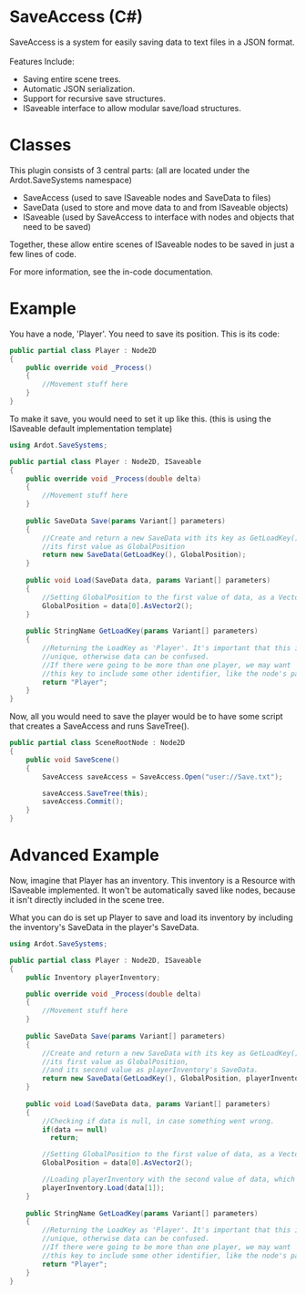 # SaveAccess (C#)

SaveAccess is a system for easily saving data to text files in a JSON format. <br/> <br/>
Features Include: <br/>
 - Saving entire scene trees.
 - Automatic JSON serialization.
 - Support for recursive save structures.
 - ISaveable interface to allow modular save/load structures.

# Classes

This plugin consists of 3 central parts: (all are located under the Ardot.SaveSystems namespace) <br/>
- SaveAccess (used to save ISaveable nodes and SaveData to files) <br/>
- SaveData (used to store and move data to and from ISaveable objects) <br/>
- ISaveable (used by SaveAccess to interface with nodes and objects that need to be saved) <br/>

Together, these allow entire scenes of ISaveable nodes to be saved in just a few lines of code. <br/>

For more information, see the in-code documentation.

# Example

You have a node, 'Player'. You need to save its position. This is its code:

``` C#
public partial class Player : Node2D
{
    public override void _Process()
    {
        //Movement stuff here
    }
}
```

To make it save, you would need to set it up like this. (this is using the ISaveable default implementation template)

``` C#
using Ardot.SaveSystems;

public partial class Player : Node2D, ISaveable
{
    public override void _Process(double delta)
    {
        //Movement stuff here
    }
  
    public SaveData Save(params Variant[] parameters)
    {
        //Create and return a new SaveData with its key as GetLoadKey(), and
        //its first value as GlobalPosition
        return new SaveData(GetLoadKey(), GlobalPosition); 
    }   
    
    public void Load(SaveData data, params Variant[] parameters)
    {
        //Setting GlobalPosition to the first value of data, as a Vector2
        GlobalPosition = data[0].AsVector2();
    }
    
    public StringName GetLoadKey(params Variant[] parameters)
    {
        //Returning the LoadKey as 'Player'. It's important that this is
        //unique, otherwise data can be confused.
        //If there were going to be more than one player, we may want
        //this key to include some other identifier, like the node's path
        return "Player";
    }
}
```

Now, all you would need to save the player would be to have some script that creates a SaveAccess and runs SaveTree().
 
``` C#
public partial class SceneRootNode : Node2D
{
    public void SaveScene()
    {
        SaveAccess saveAccess = SaveAccess.Open("user://Save.txt");

        saveAccess.SaveTree(this);
        saveAccess.Commit();
    }
}
```

# Advanced Example

Now, imagine that Player has an inventory. This inventory is a Resource with ISaveable implemented. It won't be automatically saved like nodes, because it isn't directly included in the scene tree. <br/>

What you can do is set up Player to save and load its inventory by including the inventory's SaveData in the player's SaveData.

``` C#
using Ardot.SaveSystems;

public partial class Player : Node2D, ISaveable
{
    public Inventory playerInventory;

    public override void _Process(double delta)
    {
        //Movement stuff here
    }
  
    public SaveData Save(params Variant[] parameters)
    {
        //Create and return a new SaveData with its key as GetLoadKey(),
        //its first value as GlobalPosition,
        //and its second value as playerInventory's SaveData.
        return new SaveData(GetLoadKey(), GlobalPosition, playerInventory.Save());
    }   
    
    public void Load(SaveData data, params Variant[] parameters)
    {
        //Checking if data is null, in case something went wrong.
        if(data == null)
          return;

        //Setting GlobalPosition to the first value of data, as a Vector2
        GlobalPosition = data[0].AsVector2();

        //Loading playerInventory with the second value of data, which is SaveData
        playerInventory.Load(data[1]);
    }
    
    public StringName GetLoadKey(params Variant[] parameters)
    {
        //Returning the LoadKey as 'Player'. It's important that this is
        //unique, otherwise data can be confused.
        //If there were going to be more than one player, we may want
        //this key to include some other identifier, like the node's path
        return "Player";
    }
}
```
